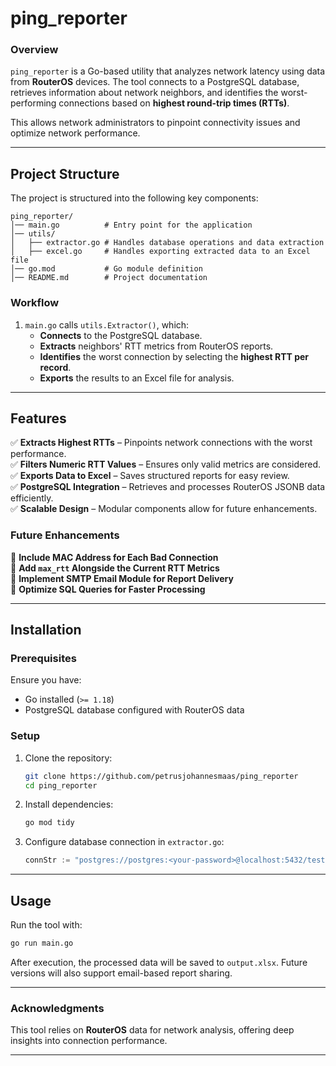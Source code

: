 # **ping_reporter**

### **Overview**
`ping_reporter` is a Go-based utility that analyzes network latency using data from **RouterOS** devices. The tool connects to a PostgreSQL database, retrieves information about network neighbors, and identifies the worst-performing connections based on **highest round-trip times (RTTs)**. 

This allows network administrators to pinpoint connectivity issues and optimize network performance.

---

## **Project Structure**
The project is structured into the following key components:

```
ping_reporter/
│── main.go          # Entry point for the application
│── utils/
│   ├── extractor.go # Handles database operations and data extraction
│   ├── excel.go     # Handles exporting extracted data to an Excel file
│── go.mod           # Go module definition
│── README.md        # Project documentation
```

### **Workflow**
1. `main.go` calls `utils.Extractor()`, which:
   - **Connects** to the PostgreSQL database.
   - **Extracts** neighbors' RTT metrics from RouterOS reports.
   - **Identifies** the worst connection by selecting the **highest RTT per record**.
   - **Exports** the results to an Excel file for analysis.

---

## **Features**
✅ **Extracts Highest RTTs** – Pinpoints network connections with the worst performance.  
✅ **Filters Numeric RTT Values** – Ensures only valid metrics are considered.  
✅ **Exports Data to Excel** – Saves structured reports for easy review.  
✅ **PostgreSQL Integration** – Retrieves and processes RouterOS JSONB data efficiently.  
✅ **Scalable Design** – Modular components allow for future enhancements.  

### **Future Enhancements**
🔹 **Include MAC Address for Each Bad Connection**  
🔹 **Add `max_rtt` Alongside the Current RTT Metrics**  
🔹 **Implement SMTP Email Module for Report Delivery**  
🔹 **Optimize SQL Queries for Faster Processing**  

---

## **Installation**
### **Prerequisites**
Ensure you have:
- Go installed (`>= 1.18`)
- PostgreSQL database configured with RouterOS data

### **Setup**
1. Clone the repository:
   ```bash
   git clone https://github.com/petrusjohannesmaas/ping_reporter
   cd ping_reporter
   ```

2. Install dependencies:
   ```bash
   go mod tidy
   ```

3. Configure database connection in `extractor.go`:
   ```go
   connStr := "postgres://postgres:<your-password>@localhost:5432/test?sslmode=disable"
   ```

---

## **Usage**
Run the tool with:
```bash
go run main.go
```
After execution, the processed data will be saved to `output.xlsx`. Future versions will also support email-based report sharing.


---

### **Acknowledgments**
This tool relies on **RouterOS** data for network analysis, offering deep insights into connection performance.

---